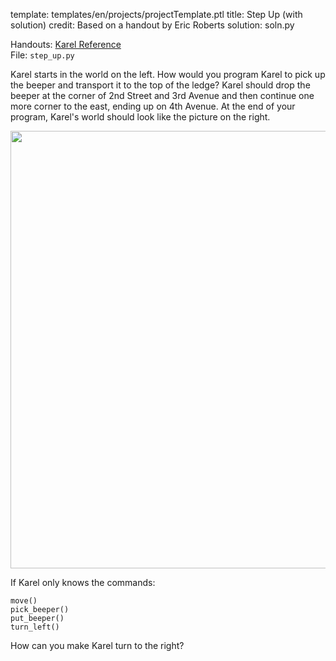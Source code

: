 template: templates/en/projects/projectTemplate.ptl
title: Step Up (with solution)
credit: Based on a handout by Eric Roberts
solution: soln.py

Handouts: [Karel Reference](https://compedu.stanford.edu/karel-reader/docs/python/en/reference.html)<br/>
File: `step_up.py` <br/>

Karel starts in the world on the left. How would you program Karel to pick up the beeper and transport it to the top of the ledge?  Karel should drop the beeper at the corner of 2nd Street and 3rd Avenue and then continue one more corner to the east, ending up on 4th Avenue. At the end of your program, Karel's world should look like the picture on the right.

<center>
<img style="width:700px" class="psetImg" src="{{pathToRoot}}img/projects/stepUp/stepUp.png">	
</center>

If Karel only knows the commands:
```
move()
pick_beeper()
put_beeper()
turn_left()
```

How can you make Karel turn to the right?
